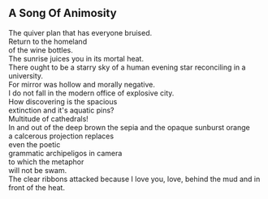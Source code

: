 A Song Of Animosity
-------------------
The quiver plan that has everyone bruised.  
Return to the homeland  
of the wine bottles.  
The sunrise juices you in its mortal heat.  
There ought to be a starry sky of a human evening star reconciling in a university.  
For mirror was hollow and morally negative.  
I do not fall in the modern office of explosive city.  
How discovering is the spacious  
extinction and it's aquatic pins?  
Multitude of cathedrals!  
In and out of the deep brown the sepia and the opaque sunburst orange  
a calcerous projection replaces  
even the poetic  
grammatic archipeligos in camera  
to which the metaphor  
will not be swam.  
The clear ribbons attacked because I love you, love, behind the mud and in front of the heat.  
